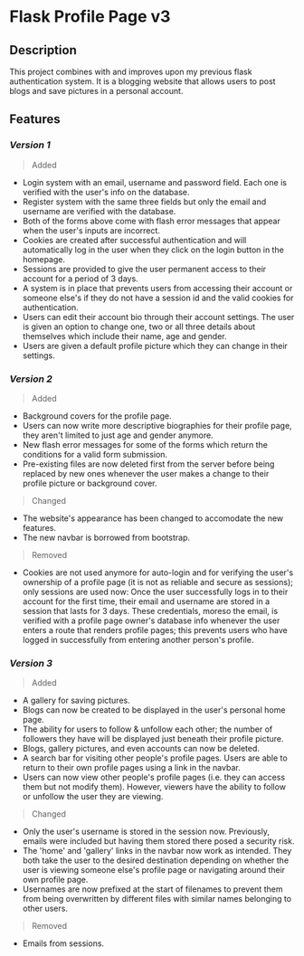 # **Flask Profile Page v3**
## **Description**
This project combines with and improves upon my previous flask authentication system. It is a blogging website that allows users to post blogs and save pictures in a personal account.

## **Features**
### *Version 1*
> Added
- Login system with an email, username and password field. Each one is verified with the user's info on the database.
- Register system with the same three fields but only the email and username are verified with the database.
- Both of the forms above come with flash error messages that appear when the user's inputs are incorrect.
- Cookies are created after successful authentication and will automatically log in the user when they click on the login button in the homepage.
- Sessions are provided to give the user permanent access to their account for a period of 3 days. 
- A system is in place that prevents users from accessing their account or someone else's if they do not have a session id and the valid cookies for authentication.
- Users can edit their account bio through their account settings. The user is given an option to change one, two or all three details about themselves which include their name, age and gender.
- Users are given a default profile picture which they can change in their settings.

### *Version 2*
> Added
- Background covers for the profile page.
- Users can now write more descriptive biographies for their profile page, they aren't limited to just age and gender anymore.
- New flash error messages for some of the forms which return the conditions for a valid form submission. 
- Pre-existing files are now deleted first from the server before being replaced by new ones whenever the user makes a change to their profile picture or background cover.

> Changed
- The website's appearance has been changed to accomodate the new features.
- The new navbar is borrowed from bootstrap.

> Removed
- Cookies are not used anymore for auto-login and for verifying the user's ownership of a profile page (it is not as reliable and secure as sessions); only sessions are used now: Once the user successfully logs in to their account for the first time, their email and username are stored in a session that lasts for 3 days. These credentials, moreso the email, is verified with a profile page owner's database info whenever the user enters a route that renders profile pages; this prevents users who have logged in successfully from entering another person's profile.

### *Version 3*
> Added
- A gallery for saving pictures.
- Blogs can now be created to be displayed in the user's personal home page.
- The ability for users to follow & unfollow each other; the number of followers they have will be displayed just beneath their profile picture.
- Blogs, gallery pictures, and even accounts can now be deleted.
- A search bar for visiting other people's profile pages. Users are able to return to their own profile pages using a link in the navbar.
- Users can now view other people's profile pages (i.e. they can access them but not modify them). However, viewers have the ability to follow or unfollow the user they are viewing. 

> Changed
- Only the user's username is stored in the session now. Previously, emails were included but having them stored there posed a security risk.
- The 'home' and 'gallery' links in the navbar now work as intended. They both take the user to the desired destination depending on whether the user is viewing someone else's profile page or navigating around their own profile page.
- Usernames are now prefixed at the start of filenames to prevent them from being overwritten by different files with similar names belonging to other users.

> Removed
- Emails from sessions.